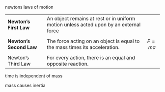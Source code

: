 


newtons laws of motion



|                         |                                                                                       |            |
| ----------------------- | ------------------------------------------------------------------------------------- | ---------- |
| **Newton’s First Law**  | An object remains at rest or in uniform motion unless acted upon by an external force |            |
| **Newton’s Second Law** | The force acting on an object is equal to the mass times its acceleration.            | $$F = ma$$ |
| Newton’s Third Law      | For every action, there is an equal and opposite reaction.                            |            |



time is independent of mass

mass causes inertia

